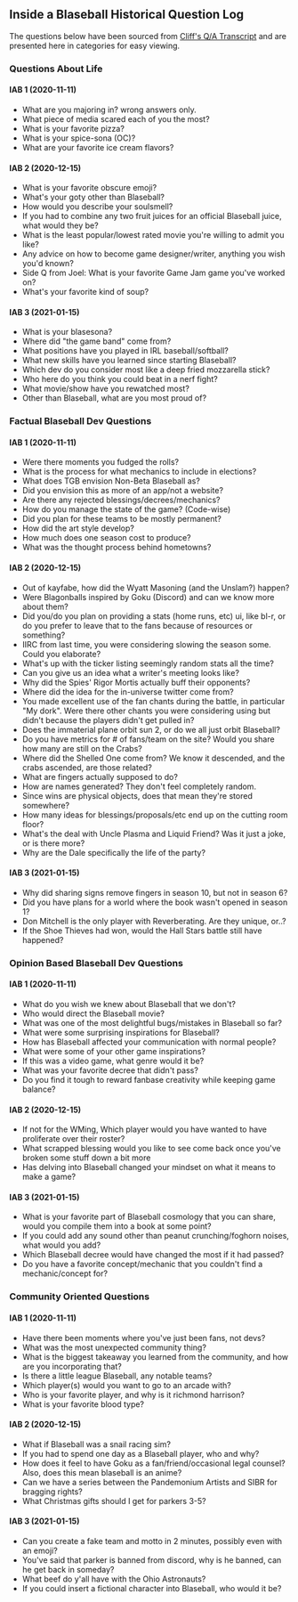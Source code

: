 ## Inside a Blaseball Historical Question Log

The questions below have been sourced from [Cliff's Q/A Transcript](https://www.notion.so/Cliff-s-Notes-Q-A-Archive-ba2a2ede574d4b85ace0c577fba492e1) and are presented here in categories for easy viewing.


### Questions About Life
#### IAB 1 (2020-11-11)
 - What are you majoring in? wrong answers only.
 - What piece of media scared each of you the most?
 - What is your favorite pizza?
 - What is your spice-sona (OC)?
 - What are your favorite ice cream flavors?

#### IAB 2 (2020-12-15)
 - What is your favorite obscure emoji?
 - What's your goty other than Blaseball?
 - How would you describe your soulsmell?
 - If you had to combine any two fruit juices for an official Blaseball juice, what would they be?
 - What is the least popular/lowest rated movie you're willing to admit you like?
 - Any advice on how to become game designer/writer, anything you wish you'd known?
 - Side Q from Joel: What is your favorite Game Jam game you've worked on?
 - What's your favorite kind of soup?

#### IAB 3 (2021-01-15)
 - What is your blasesona?
 - Where did "the game band" come from?
 - What positions have you played in IRL baseball/softball?
 - What new skills have you learned since starting Blaseball?
 - Which dev do you consider most like a deep fried mozzarella stick?
 - Who here do you think you could beat in a nerf fight?
 - What movie/show have you rewatched most?
 - Other than Blaseball, what are you most proud of?


### Factual Blaseball Dev Questions
#### IAB 1 (2020-11-11)
 - Were there moments you fudged the rolls?
 - What is the process for what mechanics to include in elections?
 - What does TGB envision Non-Beta Blaseball as?
 - Did you envision this as more of an app/not a website?
 - Are there any rejected blessings/decrees/mechanics?
 - How do you manage the state of the game? (Code-wise)
 - Did you plan for these teams to be mostly permanent?
 - How did the art style develop?
 - How much does one season cost to produce?
 - What was the thought process behind hometowns?

#### IAB 2 (2020-12-15)
 - Out of kayfabe, how did the Wyatt Masoning (and the Unslam?) happen?
 - Were Blagonballs inspired by Goku (Discord) and can we know more about them?
 - Did you/do you plan on providing a stats (home runs, etc) ui, like bl-r, or do you prefer to leave that to the fans because of resources or something?
 - IIRC from last time, you were considering slowing the season some. Could you elaborate?
 - What's up with the ticker listing seemingly random stats all the time?
 - Can you give us an idea what a writer's meeting looks like?
 - Why did the Spies' Rigor Mortis actually buff their opponents?
 - Where did the idea for the in-universe twitter come from?
 - You made excellent use of the fan chants during the battle, in particular "My dork". Were there other chants you were considering using but didn't because the players didn't get pulled in?
 - Does the immaterial plane orbit sun 2, or do we all just orbit Blaseball?
 - Do you have metrics for # of fans/team on the site? Would you share how many are still on the Crabs?
 - Where did the Shelled One come from? We know it descended, and the crabs ascended, are those related?
 - What are fingers actually supposed to do?
 - How are names generated? They don't feel completely random.
 - Since wins are physical objects, does that mean they're stored somewhere?
 - How many ideas for blessings/proposals/etc end up on the cutting room floor?
 - What's the deal with Uncle Plasma and Liquid Friend? Was it just a joke, or is there more?
 - Why are the Dale specifically the life of the party?

#### IAB 3 (2021-01-15)
 - Why did sharing signs remove fingers in season 10, but not in season 6?
 - Did you have plans for a world where the book wasn't opened in season 1?
 - Don Mitchell is the only player with Reverberating. Are they unique, or..?
 - If the Shoe Thieves had won, would the Hall Stars battle still have happened?


### Opinion Based Blaseball Dev Questions
#### IAB 1 (2020-11-11)
 - What do you wish we knew about Blaseball that we don't?
 - Who would direct the Blaseball movie?
 - What was one of the most delightful bugs/mistakes in Blaseball so far?
 - What were some surprising inspirations for Blaseball?
 - How has Blaseball affected your communication with normal people?
 - What were some of your other game inspirations?
 - If this was a video game, what genre would it be?
 - What was your favorite decree that didn't pass?
 - Do you find it tough to reward fanbase creativity while keeping game balance?

#### IAB 2 (2020-12-15)
 - If not for the WMing, Which player would you have wanted to have proliferate over their roster?
 - What scrapped blessing would you like to see come back once you've broken some stuff down a bit more
 - Has delving into Blaseball changed your mindset on what it means to make a game?

#### IAB 3 (2021-01-15)
 - What is your favorite part of Blaseball cosmology that you can share, would you compile them into a book at some point?
 - If you could add any sound other than peanut crunching/foghorn noises, what would you add?
 - Which Blaseball decree would have changed the most if it had passed?
 - Do you have a favorite concept/mechanic that you couldn't find a mechanic/concept for?


### Community Oriented Questions
#### IAB 1 (2020-11-11)
 - Have there been moments where you've just been fans, not devs?
 - What was the most unexpected community thing?
 - What is the biggest takeaway you learned from the community, and how are you incorporating that?
 - Is there a little league Blaseball, any notable teams?
 - Which player(s) would you want to go to an arcade with?
 - Who is your favorite player, and why is it richmond harrison?
 - What is your favorite blood type?

#### IAB 2 (2020-12-15)
 - What if Blaseball was a snail racing sim?
 - If you had to spend one day as a Blaseball player, who and why?
 - How does it feel to have Goku as a fan/friend/occasional legal counsel? Also, does this mean blaseball is an anime?
 - Can we have a series between the Pandemonium Artists and SIBR for bragging rights?
 - What Christmas gifts should I get for parkers 3-5?

#### IAB 3 (2021-01-15)
 - Can you create a fake team and motto in 2 minutes, possibly even with an emoji?
 - You've said that parker is banned from discord, why is he banned, can he get back in someday?
 - What beef do y'all have with the Ohio Astronauts?
 - If you could insert a fictional character into Blaseball, who would it be?

